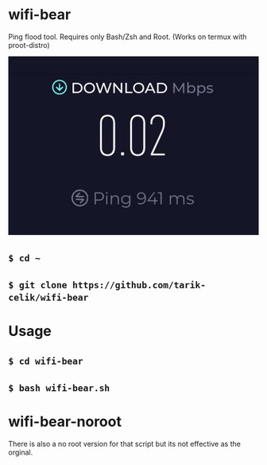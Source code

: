 # wifi-bear
Ping flood tool. Requires only Bash/Zsh and Root.
(Works on termux with proot-distro)

![alt_text](https://github.com/tarik-celik/wifi-bear/blob/main/Screenshot_20231213_133238_Chrome.jpg)

## `$ cd ~`
## `$ git clone https://github.com/tarik-celik/wifi-bear`

# Usage 

## `$ cd wifi-bear`

## `$ bash wifi-bear.sh`


# wifi-bear-noroot

There is also a no root version for that script but its not effective as the orginal.
